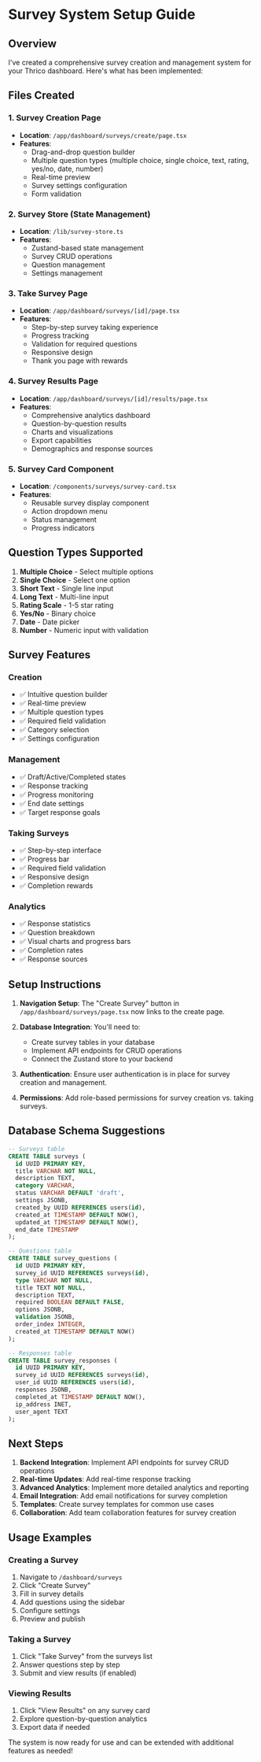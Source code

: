 # Survey System Setup Guide

## Overview
I've created a comprehensive survey creation and management system for your Thrico dashboard. Here's what has been implemented:

## Files Created

### 1. Survey Creation Page
- **Location**: `/app/dashboard/surveys/create/page.tsx`
- **Features**:
  - Drag-and-drop question builder
  - Multiple question types (multiple choice, single choice, text, rating, yes/no, date, number)
  - Real-time preview
  - Survey settings configuration
  - Form validation

### 2. Survey Store (State Management)
- **Location**: `/lib/survey-store.ts`
- **Features**:
  - Zustand-based state management
  - Survey CRUD operations
  - Question management
  - Settings management

### 3. Take Survey Page
- **Location**: `/app/dashboard/surveys/[id]/page.tsx`
- **Features**:
  - Step-by-step survey taking experience
  - Progress tracking
  - Validation for required questions
  - Responsive design
  - Thank you page with rewards

### 4. Survey Results Page
- **Location**: `/app/dashboard/surveys/[id]/results/page.tsx`
- **Features**:
  - Comprehensive analytics dashboard
  - Question-by-question results
  - Charts and visualizations
  - Export capabilities
  - Demographics and response sources

### 5. Survey Card Component
- **Location**: `/components/surveys/survey-card.tsx`
- **Features**:
  - Reusable survey display component
  - Action dropdown menu
  - Status management
  - Progress indicators

## Question Types Supported

1. **Multiple Choice** - Select multiple options
2. **Single Choice** - Select one option
3. **Short Text** - Single line input
4. **Long Text** - Multi-line input
5. **Rating Scale** - 1-5 star rating
6. **Yes/No** - Binary choice
7. **Date** - Date picker
8. **Number** - Numeric input with validation

## Survey Features

### Creation
- ✅ Intuitive question builder
- ✅ Real-time preview
- ✅ Multiple question types
- ✅ Required field validation
- ✅ Category selection
- ✅ Settings configuration

### Management
- ✅ Draft/Active/Completed states
- ✅ Response tracking
- ✅ Progress monitoring
- ✅ End date settings
- ✅ Target response goals

### Taking Surveys
- ✅ Step-by-step interface
- ✅ Progress bar
- ✅ Required field validation
- ✅ Responsive design
- ✅ Completion rewards

### Analytics
- ✅ Response statistics
- ✅ Question breakdown
- ✅ Visual charts and progress bars
- ✅ Completion rates
- ✅ Response sources

## Setup Instructions

1. **Navigation Setup**: The "Create Survey" button in `/app/dashboard/surveys/page.tsx` now links to the create page.

2. **Database Integration**: You'll need to:
   - Create survey tables in your database
   - Implement API endpoints for CRUD operations
   - Connect the Zustand store to your backend

3. **Authentication**: Ensure user authentication is in place for survey creation and management.

4. **Permissions**: Add role-based permissions for survey creation vs. taking surveys.

## Database Schema Suggestions

```sql
-- Surveys table
CREATE TABLE surveys (
  id UUID PRIMARY KEY,
  title VARCHAR NOT NULL,
  description TEXT,
  category VARCHAR,
  status VARCHAR DEFAULT 'draft',
  settings JSONB,
  created_by UUID REFERENCES users(id),
  created_at TIMESTAMP DEFAULT NOW(),
  updated_at TIMESTAMP DEFAULT NOW(),
  end_date TIMESTAMP
);

-- Questions table
CREATE TABLE survey_questions (
  id UUID PRIMARY KEY,
  survey_id UUID REFERENCES surveys(id),
  type VARCHAR NOT NULL,
  title TEXT NOT NULL,
  description TEXT,
  required BOOLEAN DEFAULT FALSE,
  options JSONB,
  validation JSONB,
  order_index INTEGER,
  created_at TIMESTAMP DEFAULT NOW()
);

-- Responses table
CREATE TABLE survey_responses (
  id UUID PRIMARY KEY,
  survey_id UUID REFERENCES surveys(id),
  user_id UUID REFERENCES users(id),
  responses JSONB,
  completed_at TIMESTAMP DEFAULT NOW(),
  ip_address INET,
  user_agent TEXT
);
```

## Next Steps

1. **Backend Integration**: Implement API endpoints for survey CRUD operations
2. **Real-time Updates**: Add real-time response tracking
3. **Advanced Analytics**: Implement more detailed analytics and reporting
4. **Email Integration**: Add email notifications for survey completion
5. **Templates**: Create survey templates for common use cases
6. **Collaboration**: Add team collaboration features for survey creation

## Usage Examples

### Creating a Survey
1. Navigate to `/dashboard/surveys`
2. Click "Create Survey"
3. Fill in survey details
4. Add questions using the sidebar
5. Configure settings
6. Preview and publish

### Taking a Survey
1. Click "Take Survey" from the surveys list
2. Answer questions step by step
3. Submit and view results (if enabled)

### Viewing Results
1. Click "View Results" on any survey card
2. Explore question-by-question analytics
3. Export data if needed

The system is now ready for use and can be extended with additional features as needed!
